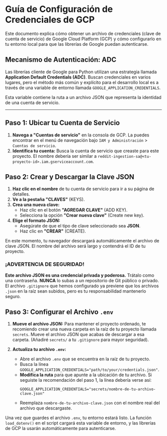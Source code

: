 # Guía de Configuración de Credenciales de GCP

Este documento explica cómo obtener un archivo de credenciales (clave de cuenta de servicio) de Google Cloud Platform (GCP) y cómo configurarlo en tu entorno local para que las librerías de Google puedan autenticarse.

## Mecanismo de Autenticación: ADC

Las librerías cliente de Google para Python utilizan una estrategia llamada **Application Default Credentials (ADC)**. Buscan credenciales en varios lugares, pero el método más común y explícito para el desarrollo local es a través de una variable de entorno llamada `GOOGLE_APPLICATION_CREDENTIALS`.

Esta variable contiene la ruta a un archivo JSON que representa la identidad de una cuenta de servicio.

---

## Paso 1: Ubicar tu Cuenta de Servicio

1.  **Navega a "Cuentas de servicio"** en la consola de GCP. La puedes encontrar en el menú de navegación bajo `IAM y Administración` > `Cuentas de servicio`.
2.  **Identifica tu cuenta:** Busca la cuenta de servicio que creaste para este proyecto. El nombre debería ser similar a `reddit-ingestion-sa@<tu-proyecto-id>.iam.gserviceaccount.com`.

## Paso 2: Crear y Descargar la Clave JSON

1.  **Haz clic en el nombre** de tu cuenta de servicio para ir a su página de detalles.
2.  **Ve a la pestaña "CLAVES"** (KEYS).
3.  **Crea una nueva clave:**
    *   Haz clic en el botón **"AGREGAR CLAVE"** (ADD KEY).
    *   Selecciona la opción **"Crear nueva clave"** (Create new key).
4.  **Elige el formato JSON:**
    *   Asegúrate de que el tipo de clave seleccionado sea **JSON**.
    *   Haz clic en **"CREAR"** (CREATE).

En este momento, tu navegador descargará automáticamente el archivo de clave JSON. El nombre del archivo será largo y contendrá el ID de tu proyecto.

### **¡ADVERTENCIA DE SEGURIDAD!**

**Este archivo JSON es una credencial privada y poderosa.** Trátalo como una contraseña. **NUNCA** lo subas a un repositorio de Git público o privado. El archivo `.gitignore` que hemos configurado ya previene que los archivos `.json` en la raíz sean subidos, pero es tu responsabilidad mantenerlo seguro.

## Paso 3: Configurar el Archivo `.env`

1.  **Mueve el archivo JSON:** Para mantener el proyecto ordenado, te recomiendo crear una nueva carpeta en la raíz de tu proyecto llamada `secrets`. Mueve el archivo JSON que acabas de descargar a esa carpeta. (Añadiré `secrets/` a tu `.gitignore` para mayor seguridad).

2.  **Actualiza tu archivo `.env`:**
    *   Abre el archivo `.env` que se encuentra en la raíz de tu proyecto.
    *   Busca la línea `GOOGLE_APPLICATION_CREDENTIALS="path/to/your/credentials.json"`.
    *   **Modifica la ruta** para que apunte a la ubicación de tu archivo. Si seguiste la recomendación del paso 1, la línea debería verse así:
        ```
        GOOGLE_APPLICATION_CREDENTIALS="secrets/nombre-de-tu-archivo-clave.json"
        ```
    *   Reemplaza `nombre-de-tu-archivo-clave.json` con el nombre real del archivo que descargaste.

Una vez que guardes el archivo `.env`, tu entorno estará listo. La función `load_dotenv()` en el script cargará esta variable de entorno, y las librerías de GCP la usarán automáticamente para autenticarse.
